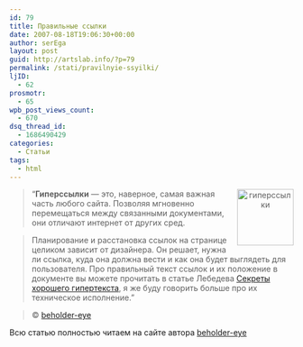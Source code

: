 ```yaml
---
id: 79
title: Правильные ссылки
date: 2007-08-18T19:06:30+00:00
author: serEga
layout: post
guid: http://artslab.info/?p=79
permalink: /stati/pravilnyie-ssyilki/
ljID:
  - 62
prosmotr:
  - 65
wpb_post_views_count:
  - 670
dsq_thread_id:
  - 1686490429
categories:
  - Статьи
tags:
  - html
---
```

> <p style="text-align: center">
>   <img src="http://beholder-eye.info/images/57.png" title="гиперссылки" alt="гиперссылки" align="right" border="0" height="100" width="100" />
> </p>
> 
> &#8220;**Гиперссылки** — это, наверное, самая важная часть любого сайта. Позволяя мгновенно перемещаться между связанными документами, они отличают интернет от других сред.

> Планирование и расстановка ссылок на странице целиком зависит от дизайнера. Он решает, нужна ли ссылка, куда она должна вести и как она будет выглядеть для пользователя. Про правильный текст ссылок и их положение в документе вы можете прочитать в статье Лебедева <a href="http://www.artlebedev.ru/kovodstvo/83/" rel="external">Секреты хорошего гипертекста</a>, я же буду говорить больше про их техническое исполнение.&#8221;
  
> © [beholder-eye](http://beholder-eye.info/)

Всю статью полностью читаем на сайте автора <a href="http://beholder-eye.info/2007/02/21/about-links" title="beholder-eye.info" target="_blank">beholder-eye</a>